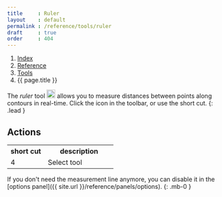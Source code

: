 ```yaml
---
title     : Ruler
layout    : default
permalink : /reference/tools/ruler
draft     : true
order     : 404
---
```


<nav aria-label="breadcrumb">
  <ol class="breadcrumb small">
    <li class="breadcrumb-item"><a href="{{ site.url }}">Index</a></li>
    <li class="breadcrumb-item"><a href="../../../reference">Reference</a></li>
    <li class="breadcrumb-item"><a href="../tools/">Tools</a></li>
    <li class="breadcrumb-item active" aria-current="page">{{ page.title }}</li>
  </ol>
</nav>

The *ruler* tool <img height="20" src="{{ site.url }}/images/icons/ruler.svg"> allows you to measure distances between points along contours in real-time.
Click the icon in the toolbar, or use the short cut.
{: .lead }


Actions
-------

<table class='table table-hover'>
<tr>
<th width='35%'>short cut</th>
<th width='65%'>description</th>
</tr>
<tr>
<td>4</td>
<td>Select tool</td>
</tr>
</table>

<div class="alert alert-warning" role="alert" markdown='1'>
<i class="bi bi-exclamation-circle me-1"></i> If you don't need the measurement line anymore, you can disable it in the [options panel]({{ site.url }}/reference/panels/options).
{: .mb-0 }
</div>

[options panel]: #

